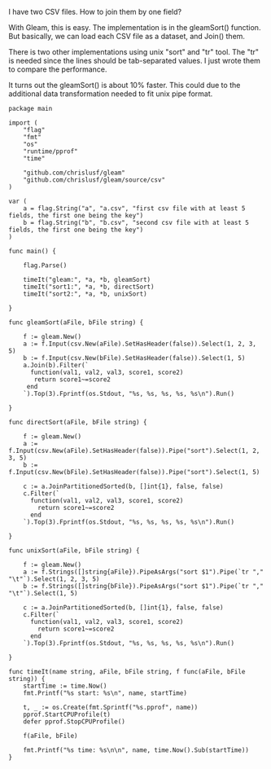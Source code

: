 I have two CSV files. How to join them by one field?

With Gleam, this is easy. The implementation is in the gleamSort() function. But basically, we can load each CSV file as a dataset, and Join() them.

There is two other implementations using unix "sort" and "tr" tool. The "tr" is needed since the lines should be tab-separated values. I just wrote them to compare the performance.

It turns out the gleamSort() is about 10% faster. This could due to the additional data transformation needed to fit unix pipe format.

```
package main

import (
	"flag"
	"fmt"
	"os"
	"runtime/pprof"
	"time"

	"github.com/chrislusf/gleam"
	"github.com/chrislusf/gleam/source/csv"
)

var (
	a = flag.String("a", "a.csv", "first csv file with at least 5 fields, the first one being the key")
	b = flag.String("b", "b.csv", "second csv file with at least 5 fields, the first one being the key")
)

func main() {

	flag.Parse()

	timeIt("gleam:", *a, *b, gleamSort)
	timeIt("sort1:", *a, *b, directSort)
	timeIt("sort2:", *a, *b, unixSort)

}

func gleamSort(aFile, bFile string) {

	f := gleam.New()
	a := f.Input(csv.New(aFile).SetHasHeader(false)).Select(1, 2, 3, 5)
	b := f.Input(csv.New(bFile).SetHasHeader(false)).Select(1, 5)
	a.Join(b).Filter(`
      function(val1, val2, val3, score1, score2)
       return score1~=score2
     end
    `).Top(3).Fprintf(os.Stdout, "%s, %s, %s, %s, %s\n").Run()

}

func directSort(aFile, bFile string) {

	f := gleam.New()
	a := f.Input(csv.New(aFile).SetHasHeader(false)).Pipe("sort").Select(1, 2, 3, 5)
	b := f.Input(csv.New(bFile).SetHasHeader(false)).Pipe("sort").Select(1, 5)

	c := a.JoinPartitionedSorted(b, []int{1}, false, false)
	c.Filter(`
      function(val1, val2, val3, score1, score2)
        return score1~=score2
      end
    `).Top(3).Fprintf(os.Stdout, "%s, %s, %s, %s, %s\n").Run()

}

func unixSort(aFile, bFile string) {

	f := gleam.New()
	a := f.Strings([]string{aFile}).PipeAsArgs("sort $1").Pipe(`tr "," "\t"`).Select(1, 2, 3, 5)
	b := f.Strings([]string{bFile}).PipeAsArgs("sort $1").Pipe(`tr "," "\t"`).Select(1, 5)

	c := a.JoinPartitionedSorted(b, []int{1}, false, false)
	c.Filter(`
      function(val1, val2, val3, score1, score2)
        return score1~=score2
      end
    `).Top(3).Fprintf(os.Stdout, "%s, %s, %s, %s, %s\n").Run()

}

func timeIt(name string, aFile, bFile string, f func(aFile, bFile string)) {
	startTime := time.Now()
	fmt.Printf("%s start: %s\n", name, startTime)

	t, _ := os.Create(fmt.Sprintf("%s.pprof", name))
	pprof.StartCPUProfile(t)
	defer pprof.StopCPUProfile()

	f(aFile, bFile)

	fmt.Printf("%s time: %s\n\n", name, time.Now().Sub(startTime))
}

```